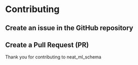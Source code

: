 # Contributing

## Create an issue in the GitHub repository

## Create a Pull Request (PR)

Thank you for contributing to neat_ml_schema